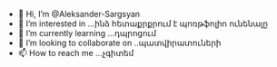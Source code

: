 - 👋 Hi, I’m @Aleksander-Sargsyan
- 👀 I’m interested in ...ինձ հետաքրքրում է պոռթֆոլիո ունենալը 
- 🌱 I’m currently learning ...դպրոցում
- 💞️ I’m looking to collaborate on ..պատվիրատուների 
- 📫 How to reach me ...չգիտեմ 

<!---
Aleksander-Sargsyan/Aleksander-Sargsyan is a ✨ special ✨ repository because its `README.md` (this file) appears on your GitHub profile.
You can click the Preview link to take a look at your changes.
--->
